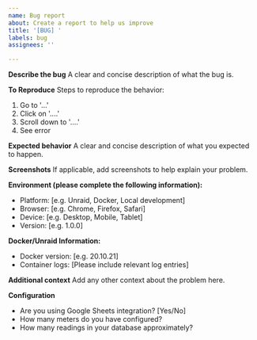 ```yaml
---
name: Bug report
about: Create a report to help us improve
title: '[BUG] '
labels: bug
assignees: ''

---
```


**Describe the bug**
A clear and concise description of what the bug is.

**To Reproduce**
Steps to reproduce the behavior:
1. Go to '...'
2. Click on '....'
3. Scroll down to '....'
4. See error

**Expected behavior**
A clear and concise description of what you expected to happen.

**Screenshots**
If applicable, add screenshots to help explain your problem.

**Environment (please complete the following information):**
- Platform: [e.g. Unraid, Docker, Local development]
- Browser: [e.g. Chrome, Firefox, Safari]
- Device: [e.g. Desktop, Mobile, Tablet]
- Version: [e.g. 1.0.0]

**Docker/Unraid Information:**
- Docker version: [e.g. 20.10.21]
- Container logs: [Please include relevant log entries]

**Additional context**
Add any other context about the problem here.

**Configuration**
- Are you using Google Sheets integration? [Yes/No]
- How many meters do you have configured?
- How many readings in your database approximately?